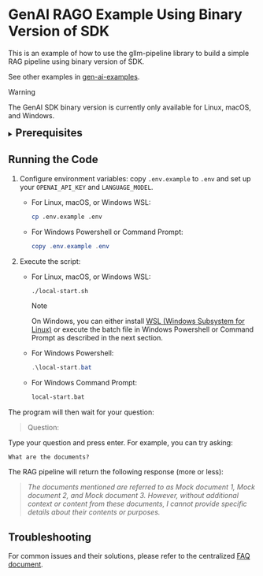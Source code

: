 # GenAI RAGO Example Using Binary Version of SDK

This is an example of how to use the gllm-pipeline library to build a simple RAG pipeline using binary version of SDK.

See other examples in [gen-ai-examples](https://github.com/GDP-ADMIN/gen-ai-examples).

> [!WARNING]
> The GenAI SDK binary version is currently only available for Linux, macOS, and Windows.

<details>
<summary><span style="font-size: 1.5em; font-weight: bold;">Prerequisites</span></summary>

> Please refer to the centralized [prerequisites.md](../../prerequisites.md) file for detailed requirements to run this example.
>
> This example specifically requires:
> - Python Environment
> - Access to Private Binary Version of SDK Library
>
> You need to fulfill the prerequisites to run the script. They will be checked automatically when you execute it.
</details>


## Running the Code

1. Configure environment variables: copy `.env.example` to `.env` and set up your `OPENAI_API_KEY` and `LANGUAGE_MODEL`.

   - For Linux, macOS, or Windows WSL:

     ```bash
     cp .env.example .env
     ```

   - For Windows Powershell or Command Prompt:

     ```powershell
     copy .env.example .env
     ```

2. Execute the script:

   - For Linux, macOS, or Windows WSL:

     ```bash
     ./local-start.sh
     ```

     > [!NOTE]
     > On Windows, you can either install [WSL (Windows Subsystem for Linux)](https://learn.microsoft.com/en-us/windows/wsl/install) or execute the batch file in Windows Powershell or Command Prompt as described in the next section.

   - For Windows Powershell:

     ```powershell
     .\local-start.bat
     ```

   - For Windows Command Prompt:

     ```cmd
     local-start.bat
     ```

The program will then wait for your question:

> Question:

Type your question and press enter. For example, you can try asking:

```
What are the documents?
```

The RAG pipeline will return the following response (more or less):

> _The documents mentioned are referred to as Mock document 1, Mock document 2, and Mock document 3. However, without additional context or content from these documents, I cannot provide specific details about their contents or purposes._

## Troubleshooting

For common issues and their solutions, please refer to the centralized [FAQ document](../../faq.md).
